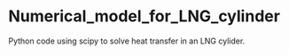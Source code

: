 # Numerical_model_for_LNG_cylinder
Python code using scipy to solve heat transfer in an LNG cylider.
